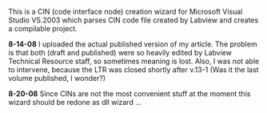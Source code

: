 This is a CIN (code interface node) creation wizard for Microsoft Visual Studio VS.2003 which parses CIN code file created by Labview and creates a compilable project.

**8-14-08**   I uploaded the actual published version of my article. The problem is that both (draft and published) were so heavily edited by Labview Technical Resource staff, so sometimes meaning is lost. Also, I was not able to intervene, because the LTR was closed shortly after v.13-1 (Was it the last volume published, I wonder?)

**8-20-08** Since CINs are not the most convenient stuff at the moment this wizard should be redone as dll wizard ...